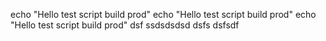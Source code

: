 echo "Hello test script build prod"
echo "Hello test script build prod"
echo "Hello test script build prod"
dsf
ssdsdsdsd
dsfs
dsfsdf